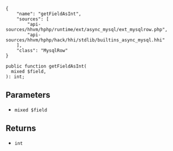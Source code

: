 ``` yamlmeta
{
    "name": "getFieldAsInt",
    "sources": [
        "api-sources/hhvm/hphp/runtime/ext/async_mysql/ext_mysqlrow.php",
        "api-sources/hhvm/hphp/hack/hhi/stdlib/builtins_async_mysql.hhi"
    ],
    "class": "MysqlRow"
}
```




``` Hack
public function getFieldAsInt(
  mixed $field,
): int;
```




## Parameters




+ ` mixed $field `




## Returns




* ` int `
<!-- HHAPIDOC -->
